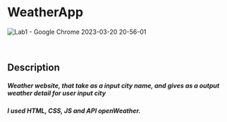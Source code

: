 # WeatherApp

![Lab1 - Google Chrome 2023-03-20 20-56-01](https://user-images.githubusercontent.com/94892289/226451949-a31ff366-ddd3-4a9d-a85b-80b9decbd783.gif)

<br>

## Description
<h5>Weather website, that take as a input city name, and gives as a output weather detail for user input city</h5>
<h5>I used HTML, CSS, JS and API openWeather.</h5>
